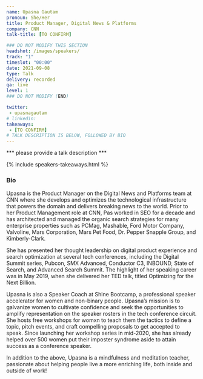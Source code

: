 ```yaml
---
name: Upasna Gautam
pronoun: She/Her
title: Product Manager, Digital News & Platforms
company: CNN
talk-title: [TO CONFIRM] 

### DO NOT MODIFY THIS SECTION
headshot: /images/speakers/
track: "1"
timeslot: "00:00"
date: 2021-09-08
type: Talk
delivery: recorded
qa: live
level: 1
### DO NOT MODIFY (END)

twitter:
 - upasnagautam
# linkedin: 
takeaways:
 - [TO CONFIRM] 
# TALK DESCRIPTION IS BELOW, FOLLOWED BY BIO
---
```


*** please provide a talk description ***


{% include speakers-takeaways.html %}

<h3>Bio</h3>

Upasna is the Product Manager on the Digital News and Platforms team at CNN where she develops and optimizes the technological infrastructure that powers the domain and delivers breaking news to the world. Prior to her Product Management role at CNN, Pas worked in SEO for a decade and has architected and managed the organic search strategies for many enterprise properties such as PCMag, Mashable, Ford Motor Company, Valvoline, Mars Corporation, Mars Pet Food, Dr. Pepper Snapple Group, and Kimberly-Clark.

She has presented her thought leadership on digital product experience and search optimization at several tech conferences, including the Digital Summit series, Pubcon, SMX Advanced, Conductor C3, INBOUND, State of Search, and Advanced Search Summit. The highlight of her speaking career was in May 2019, when she delivered her TED talk, titled Optimizing for the Next Billion. 

Upasna is also a Speaker Coach at Shine Bootcamp, a professional speaker accelerator for women and non-binary people. Upasna’s mission is to galvanize women to cultivate confidence and seek the opportunities to amplify representation on the speaker rosters in the tech conference circuit. She hosts free workshops for womxn to teach them the tactics to define a topic, pitch events, and craft compelling  proposals to get accepted to speak. Since launching her workshop series in mid-2020, she has already helped over 500 women put their imposter syndrome aside to attain success as a conference speaker.

In addition to the above, Upasna is a mindfulness and meditation teacher, passionate about helping people live a more enriching life, both inside and outside of work!